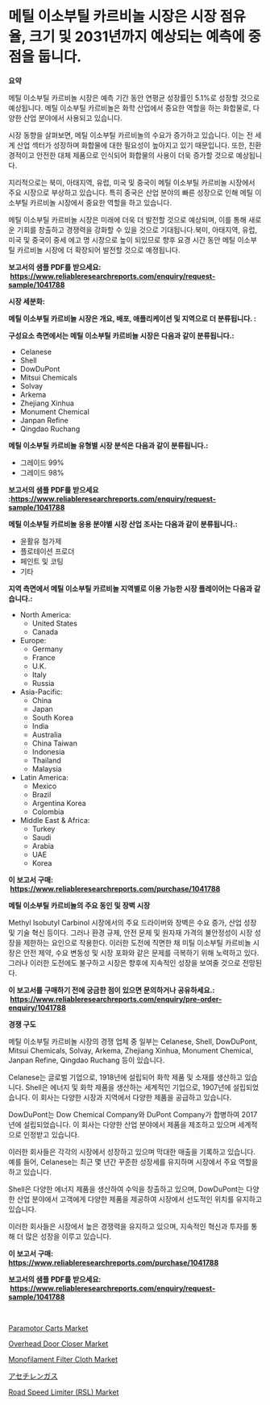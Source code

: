 <p><h1>메틸 이소부틸 카르비놀 시장은 시장 점유율, 크기 및 2031년까지 예상되는 예측에 중점을 둡니다.</h1></p><p><strong>요약</strong></p>
<p><p>메틸 이소부틸 카르비놀 시장은 예측 기간 동안 연평균 성장률인 5.1%로 성장할 것으로 예상됩니다. 메틸 이소부틸 카르비놀은 화학 산업에서 중요한 역할을 하는 화합물로, 다양한 산업 분야에서 사용되고 있습니다.</p><p>시장 동향을 살펴보면, 메틸 이소부틸 카르비놀의 수요가 증가하고 있습니다. 이는 전 세계 산업 섹터가 성장하며 화합물에 대한 필요성이 높아지고 있기 때문입니다. 또한, 친환경적이고 안전한 대체 제품으로 인식되어 화합물의 사용이 더욱 증가할 것으로 예상됩니다.</p><p>지리적으로는 북미, 아태지역, 유럽, 미국 및 중국이 메틸 이소부틸 카르비놀 시장에서 주요 시장으로 부상하고 있습니다. 특히 중국은 산업 분야의 빠른 성장으로 인해 메틸 이소부틸 카르비놀 시장에서 중요한 역할을 하고 있습니다.</p><p>메틸 이소부틸 카르비놀 시장은 미래에 더욱 더 발전할 것으로 예상되며, 이를 통해 새로운 기회를 창출하고 경쟁력을 강화할 수 있을 것으로 기대됩니다.북미, 아태지역, 유럽, 미국 및 중국이 중세 에고 명 시장으로 높이 되있므로 향후 요경 시간 동안 메틸 이소부틸 카르비놀 시장에 더 확장되어 발전할 것으로 예졍됩니다.</p></p>
<p><strong>보고서의 샘플 PDF를 받으세요: &nbsp;<a href="https://www.reliableresearchreports.com/enquiry/request-sample/1041788">https://www.reliableresearchreports.com/enquiry/request-sample/1041788</a></strong></p>
<p><strong>시장 세분화:</strong></p>
<p><strong> 메틸 이소부틸 카르비놀 시장은 개요, 배포, 애플리케이션 및 지역으로 더 분류됩니다. :</strong></p>
<p><strong>구성요소 측면에서는 메틸 이소부틸 카르비놀 시장은 다음과 같이 분류됩니다.:</strong></p>
<p><ul><li>Celanese</li><li>Shell</li><li>DowDuPont</li><li>Mitsui Chemicals</li><li>Solvay</li><li>Arkema</li><li>Zhejiang Xinhua</li><li>Monument Chemical</li><li>Janpan Refine</li><li>Qingdao Ruchang</li></ul></p>
<p><strong> 메틸 이소부틸 카르비놀 유형별 시장 분석은 다음과 같이 분류됩니다.:</strong></p>
<p><ul><li>그레이드 99%</li><li>그레이드 98%</li></ul></p>
<p><strong>보고서의 샘플 PDF를 받으세요 :<a href="https://www.reliableresearchreports.com/enquiry/request-sample/1041788">https://www.reliableresearchreports.com/enquiry/request-sample/1041788</a></strong></p>
<p><strong> 메틸 이소부틸 카르비놀 응용 분야별 시장 산업 조사는 다음과 같이 분류됩니다.:</strong></p>
<p><ul><li>윤활유 첨가제</li><li>플로테이션 프로더</li><li>페인트 및 코팅</li><li>기타</li></ul></p>
<p><strong>지역 측면에서 메틸 이소부틸 카르비놀 지역별로 이용 가능한 시장 플레이어는 다음과 같습니다.:</strong></p>
<p><ul>
    <li>
        North America:
        <ul>
            <li>United States</li>
            <li>Canada</li>
        </ul>
    </li>
    <li>
        Europe:
        <ul>
            <li>Germany</li>
            <li>France</li>
            <li>U.K.</li>
            <li>Italy</li>
            <li>Russia</li>
        </ul>
    </li>
    <li>
        Asia-Pacific:
        <ul>
            <li>China</li>
            <li>Japan</li>
            <li>South Korea</li>
            <li>India</li>
            <li>Australia</li>
            <li>China Taiwan</li>
            <li>Indonesia</li>
            <li>Thailand</li>
            <li>Malaysia</li>
        </ul>
    </li>
    <li>
        Latin America:
        <ul>
            <li>Mexico</li>
            <li>Brazil</li>
            <li>Argentina Korea</li>
            <li>Colombia</li>
        </ul>
    </li>
    <li>
        Middle East & Africa:
        <ul>
            <li>Turkey</li>
            <li>Saudi</li>
            <li>Arabia</li>
            <li>UAE</li>
            <li>Korea</li>
        </ul>
    </li>
    </ul></p>
<p><strong>이 보고서 구매: &nbsp;<a href="https://www.reliableresearchreports.com/purchase/1041788">https://www.reliableresearchreports.com/purchase/1041788</a></strong></p>
<p><strong>메틸 이소부틸 카르비놀의 주요 동인 및 장벽 시장</strong></p>
<p><p>Methyl Isobutyl Carbinol 시장에서의 주요 드라이버와 장벽은 수요 증가, 산업 성장 및 기술 혁신 등이다. 그러나 환경 규제, 안전 문제 및 원자재 가격의 불안정성이 시장 성장을 제한하는 요인으로 작용한다. 이러한 도전에 직면한 채 미틸 이소부틸 카르비놀 시장은 안전 제약, 수요 변동성 및 시장 포화와 같은 문제를 극복하기 위해 노력하고 있다.그러나 이러한 도전에도 불구하고 시장은 향후에 지속적인 성장을 보여줄 것으로 전망된다.</p></p>
<p><strong>이 보고서를 구매하기 전에 궁금한 점이 있으면 문의하거나 공유하세요.: &nbsp;<a href="https://www.reliableresearchreports.com/enquiry/pre-order-enquiry/1041788">https://www.reliableresearchreports.com/enquiry/pre-order-enquiry/1041788</a></strong></p>
<p><strong>경쟁 구도</strong></p>
<p><p>메틸 이소부틸 카르비놀 시장의 경쟁 업체 중 일부는 Celanese, Shell, DowDuPont, Mitsui Chemicals, Solvay, Arkema, Zhejiang Xinhua, Monument Chemical, Janpan Refine, Qingdao Ruchang 등이 있습니다. </p><p>Celanese는 글로벌 기업으로, 1918년에 설립되어 화학 제품 및 소재를 생산하고 있습니다. Shell은 에너지 및 화학 제품을 생산하는 세계적인 기업으로, 1907년에 설립되었습니다. 이 회사는 다양한 시장과 지역에서 다양한 제품을 공급하고 있습니다.</p><p>DowDuPont는 Dow Chemical Company와 DuPont Company가 합병하여 2017년에 설립되었습니다. 이 회사는 다양한 산업 분야에서 제품을 제조하고 있으며 세계적으로 인정받고 있습니다.</p><p>이러한 회사들은 각각의 시장에서 성장하고 있으며 막대한 매출을 기록하고 있습니다. 예를 들어, Celanese는 최근 몇 년간 꾸준한 성장세를 유지하며 시장에서 주요 역할을 하고 있습니다. </p><p>Shell은 다양한 에너지 제품을 생산하여 수익을 창출하고 있으며, DowDuPont는 다양한 산업 분야에서 고객에게 다양한 제품을 제공하여 시장에서 선도적인 위치를 유지하고 있습니다.</p><p>이러한 회사들은 시장에서 높은 경쟁력을 유지하고 있으며, 지속적인 혁신과 투자를 통해 더 많은 성장을 이루고 있습니다.</p></p>
<p><strong>이 보고서 구매: &nbsp; <a href="https://www.reliableresearchreports.com/purchase/1041788">https://www.reliableresearchreports.com/purchase/1041788</a></strong></p>
<p><strong>보고서의 샘플 PDF를 받으세요: &nbsp;<a href="https://www.reliableresearchreports.com/enquiry/request-sample/1041788">https://www.reliableresearchreports.com/enquiry/request-sample/1041788</a></strong><strong></strong></p>
<p>&nbsp;</p>
<p><p><a href="https://issuu.com/reportprime-2/docs/paramotor-carts-market-size-2030.pptx">Paramotor Carts Market</a></p><p><a href="https://forested-sushi-9b0.notion.site/Overhead-Door-Closer-Market-Offers-Provide-Insightful-Data-for-the-Time-Period-from-2024-to-2031-and-65b3eb0e8c6a4791919d37a3536fe4f9">Overhead Door Closer Market</a></p><p><a href="https://summer-dogwood-3e9.notion.site/Monofilament-Filter-Cloth-Market-Size-Reflecting-a-Forecast-Till-2031-Market-By-Type-By-Applicatio-5f6a819956524646b360c4880957957f">Monofilament Filter Cloth Market</a></p><p><a href="https://github.com/efcvopdgkdx128/Market-Research-Report-List-1/blob/main/759737016726.md">アセチレンガス</a></p><p><a href="https://issuu.com/reportprime-2/docs/road-speed-limiter-rsl-market-size-2030.pptx">Road Speed Limiter (RSL) Market</a></p></p>